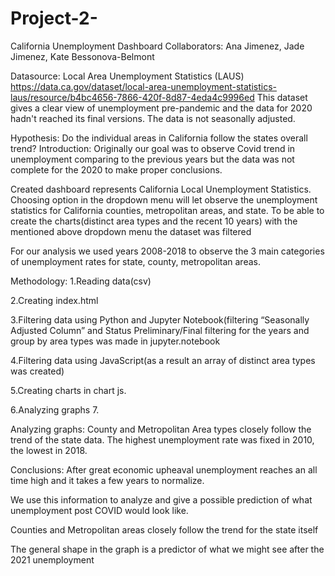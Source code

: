 # Project-2-
California Unemployment Dashboard
Collaborators: Ana Jimenez, Jade Jimenez, Kate Bessonova-Belmont

Datasource: Local Area Unemployment Statistics (LAUS)
https://data.ca.gov/dataset/local-area-unemployment-statistics-laus/resource/b4bc4656-7866-420f-8d87-4eda4c9996ed This dataset gives a clear view of unemployment pre-pandemic and the data for 2020 hadn't reached its final versions. The data is not seasonally adjusted.

Hypothesis: Do the individual areas in California follow the states overall trend?
Introduction:
Originally our goal was to observe Covid trend in unemployment comparing to the previous years but the data was not complete for the 2020 to make proper conclusions.

Created dashboard represents California Local Unemployment Statistics. Choosing option in the dropdown menu will let observe the unemployment statistics for California counties, metropolitan areas, and state. To be able to create the charts(distinct area types and the recent 10 years) with the mentioned above dropdown menu the dataset was filtered

For our analysis we used years 2008-2018 to observe the 3 main categories of unemployment rates for state, county, metropolitan areas.

Methodology:
1.Reading data(csv)

2.Creating index.html

3.Filtering data using Python and Jupyter Notebook(filtering “Seasonally Adjusted Column” and Status Preliminary/Final filtering for the years and group by area types was made in jupyter.notebook

4.Filtering data using JavaScript(as a result an array of distinct area types was created)

5.Creating charts in chart js.

6.Analyzing graphs 7.

Analyzing graphs:
County and Metropolitan Area types closely follow the trend of the state data. The highest unemployment rate was fixed in 2010, the lowest in 2018.

Conclusions:
After great economic upheaval unemployment reaches an all time high and it takes a few years to normalize.

We use this information to analyze and give a possible prediction of what unemployment post COVID would look like.

Counties and Metropolitan areas closely follow the trend for the state itself

The general shape in the graph is a predictor of what we might see after the 2021 unemployment
